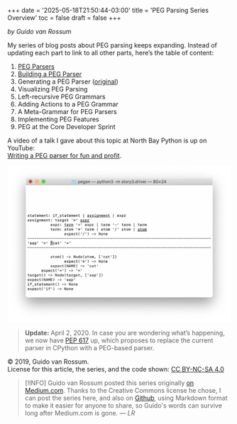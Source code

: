 +++
date = '2025-05-18T21:50:44-03:00'
title = 'PEG Parsing Series Overview'
toc = false
draft = false
+++

*by Guido van Rossum*

My series of blog posts about PEG parsing keeps expanding. Instead of updating each part to link to all other parts, here’s the table of content:

1. [PEG Parsers](/posts/peg-parsers)
2. [Building a PEG Parser](/posts/peg-building)
3. Generating a PEG Parser ([original](https://medium.com/@gvanrossum_83706/generating-a-peg-parser-520057d642a9))
4. Visualizing PEG Parsing
5. Left-recursive PEG Grammars
6. Adding Actions to a PEG Grammar
7. A Meta-Grammar for PEG Parsers
8. Implementing PEG Features
9. PEG at the Core Developer Sprint

A video of a talk I gave about this topic at North Bay Python is up on YouTube:<br>
[Writing a PEG parser for fun and profit](https://www.youtube.com/watch?v=QppWTvh7_sI).

![screenshot of pegen viewer](peg-screenshot.webp)

> **Update:**
> April 2, 2020. In case you are wondering what’s happening, we now have
> [PEP 617](https://www.python.org/dev/peps/pep-0617/)
> up, which proposes to replace the current parser in CPython with a PEG-based parser.

© 2019, Guido van Rossum.<br>
License for this article, the series, and the code shown:
[CC BY-NC-SA 4.0](https://creativecommons.org/licenses/by-nc-sa/4.0/)

> [!INFO]
> Guido van Rossum posted this series originally
> [on Medium.com](https://medium.com/@gvanrossum_83706/peg-parsing-series-de5d41b2ed60).
> Thanks to the Creative Commons license he chose,
> I can post the series here, and also on [Github](https://github.com/ramalho/ramalho.org), using Markdown format to make it easier for
anyone to share, so Guido's words can survive long after Medium.com is gone.
— *LR*
